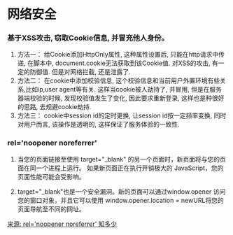 # 网络安全

### 基于XSS攻击, 窃取Cookie信息, 并冒充他人身份。

1. 方法一： 给Cookie添加HttpOnly属性, 这种属性设置后, 只能在http请求中传递, 在脚本中, document.cookie无法获取到该Cookie值. 对XSS的攻击, 有一定的防御值. 但是对网络拦截, 还是泄露了.
2. 方法二： 在cookie中添加校验信息, 这个校验信息和当前用户外置环境有些关系,比如ip,user agent等有关. 这样当cookie被人劫持了, 并冒用, 但是在服务器端校验的时候, 发现校验值发生了变化, 因此要求重新登录, 这样也是种很好的思路, 去规避cookie劫持.
3. 方法三： cookie中session id的定时更换, 让session id按一定频率变换, 同时对用户而言, 该操作是透明的, 这样保证了服务体验的一致性.

### rel='noopener noreferrer'

1. 当您的页面链接至使用 target="_blank" 的另一个页面时，新页面将与您的页面在同一个进程上运行。 如果新页面正在执行开销极大的 JavaScript，您的页面性能可能会受影响。

2. target="_blank"也是一个安全漏洞。新的页面可以通过window.opener 访问您的窗口对象，并且它可以使用 window.opener.location = newURL将您的页面导航至不同的网址。

[来源: rel='noopener noreferrer' 知多少](https://juejin.cn/post/6844904116892745735)